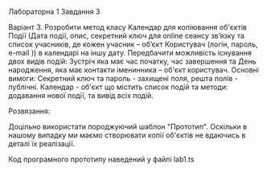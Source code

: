 Лабораторна 1
Завдання 3

Варіант 3. Розробити метод класу Календар для копіювання об'єктів Події (Дата події, опис, секретний ключ для online сеансу зв’язку та список учасників, де кожен учасник – об’єкт Користувач (логін, пароль, e-mail )) в календарі на іншу дату. Передбачити можливість існування двох видів подій: Зустріч яка має час початку, час завершення та День народження, яка має контакти іменинника – об'єкт користувач. Основні вимоги: Секретний ключ та пароль - захищені поля, решта полів - публічні. Календар - об'єкт що містить список подій та методи: додавання нової події, та вивід всіх подій.

Розвязання:

Доцільно використати породжуючий шаблон "Прототип". Оскільки в нашому випадку ми маємо створювати копії об'єктів не вдаючись
в деталі їх реалізації.

Код програмного прототипу наведений у файлі lab1.ts